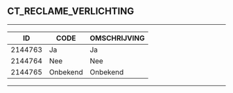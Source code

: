 ## CT_RECLAME_VERLICHTING

***

|ID                              	|CODE          	|OMSCHRIJVING|
|------                          	|----          	|-----    |
|2144763|Ja|Ja|
|2144764|Nee|Nee|
|2144765|Onbekend|Onbekend|


***
